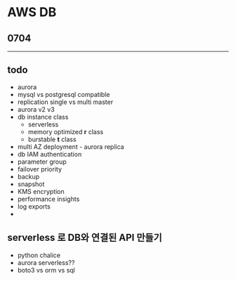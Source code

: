 # AWS DB

## 0704

---

## todo

- aurora
- mysql vs postgresql compatible
- replication single vs multi master
- aurora v2 v3
- db instance class
  - serverless
  - memory optimized **r** class
  - burstable **t** class
- multi AZ deployment - aurora replica
- db IAM authentication
- parameter group
- failover priority
- backup
- snapshot
- KMS encryption
- performance insights
- log exports
-

## serverless 로 DB와 연결된 API 만들기

- python chalice
- aurora serverless??
- boto3 vs orm vs sql
